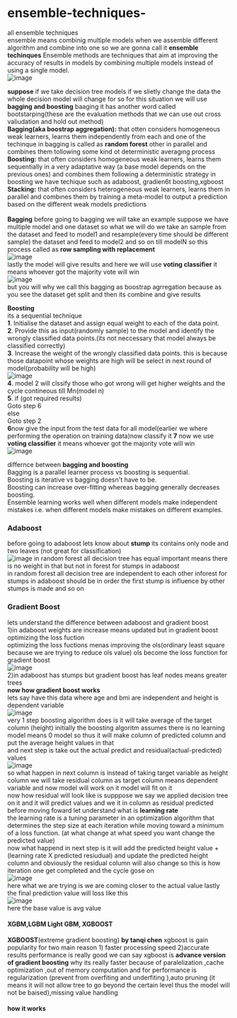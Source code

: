 # ensemble-techniques-
all  ensemble techniques  <br />
ensemble means combinig multiple models when we assemble different algorithm and combine into one so we are gonna call it **ensemble techinques** Ensemble methods are techniques that aim at improving the accuracy of results in models by combining multiple models instead of using a single model.<br />
![image](https://user-images.githubusercontent.com/79073189/204076770-c44c517b-e59f-41e7-9b2c-fd8dbac2a8ed.png)

**suppose** if we take decision tree models if we slietly change the data the whole decision model will change for so for this situation we will use **bagging and boosting** baaging it has another word called bootstarping(these are the evaluation methods that we can use out cross valiudation and hold out method)<br />
**Bagging(aka boostrap aggregation):** that otten considers homogeneous weak learners, learns them independently from each and one of the techinque in bagging is called as **random forest**
other in parallel and combines them tollowing some kind ot deterministic averagıng process <br />
**Boosting:** that often considers homogeneous weak learners, learns them sequentially in a very
adaptative way (a base model depends on the previous ones) and combines them following a
deterministic strategy in boosting we have techique such as adaboost, gradien6t boosting,xgboost<br />
**Stacking:** that often considers heterogeneous weak learners, learns them in parallel and combınes
them by training a meta-model to output a prediction based on the different weak models predictions <br /> <br />
**Bagging**
before going to bagging we will take an example suppose we have multiple model and one dataset so what we will do we take an sample from the dataset and feed to model1 and resample(every time should be different sample) the dataset and feed to model2 and so on till modelN so this process called as **row sampling with replacement** <br />
![image](https://user-images.githubusercontent.com/79073189/200339517-f12732b4-c746-4877-8fa3-19803737abb8.png) <br />
lastly the model will give results and here we will use **voting classifier** it means whoever got the majority vote will win <br />
![image](https://user-images.githubusercontent.com/79073189/200340459-48515b5a-00d1-47a3-8fcc-acea145d35c4.png) <br />
but you will why we  call this bagging as boostrap agrregation because as you see the dataset get split and then its combine and give results <br />

**Boosting** <br />
its a sequential technique <br />
**1**. Initialise the dataset and assign equal weight to each of the data point.<br />
**2**. Provide this as input(randomly sample) to the model and identify the wrongly classified data points.(its not neccessary that model always be classified correctly)<br />
**3**. Increase the weight of the wrongly classified data points. this is because those datapoint whose weights are high will be select in next round of model(probability will be high)<br />
![image](https://user-images.githubusercontent.com/79073189/201016905-9c5efc7c-f9a0-461f-9f1a-a88bf468e7d6.png)<br />
**4**. model 2 will clssify those who got wrong will get higher weights and the cycle contineous till Mn(model n)<br />
**5**. if (got required results) <br />
  Goto step 6 <br />
else <br />
  Goto step 2 <br />
**6**now give the input from the test data for all model(earlier we where performing the operation on training data)now classify it 
**7** now we use  **voting classifier** it means whoever got the majority vote will win <br />
![image](https://user-images.githubusercontent.com/79073189/201019881-97223c25-7174-4d77-b484-f647e46f212b.png)

differnce between **bagging and boosting** <br />
Bagging is a parallel learner process vs boosting is sequential.<br />
Boosting is iterative vs bagging doesn't have to be.<br />
Boosting can increase over-fitting whereas bagging generally decreases boosting.<br />
Ensemble learning works well when different models make independent mistakes i.e. when different models make mistakes on different examples.<br />
### Adaboost
before going to adaboost lets know about **stump** its contains only node and two leaves (not great for classification) <br />
![image](https://user-images.githubusercontent.com/79073189/201112195-0dd82b7f-a800-43eb-b91d-9bb01e5a5467.png)
in random forest all decision tree has equal important means there is no weight in that but not in forest for stumps in adaboost  <br />
in random forest all decision tree are independent to each other inforest for stumps in adaboost should be in order the first stump is influence by other stumps is made and so on
### Gradient Boost <br />
lets understand the difference between adaboost and gradient boost  <br />
1)in adaboost weights are increase means updated but in gradient boost optimizing the loss fuction <br />
optimizing the loss fuctions menas improving the ols(ordinary least square because we are trying to reduce ols value) ols become the loss function for gradient boost  <br />
![image](https://user-images.githubusercontent.com/79073189/201259498-09604140-9f62-441a-b8f3-57a95205e84b.png) <br />
2)in adaboost has stumps but gradient boost has leaf nodes means greater trees <br />
**now how gradient boost works** <br />
lets say have this data where age and bmi are independent and height is dependent variable <br />
![image](https://user-images.githubusercontent.com/79073189/201259862-99ddf90c-0f81-4246-9bc2-2bd6524eda94.png) <br />
very 1 step boosting algorithm does is it will take average of the target column (height) initially the boosting algoritm assumes there is no learning model means 0 model so thus it will make column of predicted column and put the average height values in that <br />
and next step is take out the actual predict and residual(actual-predicted) values <br />
![image](https://user-images.githubusercontent.com/79073189/201260659-e28da893-c47d-436d-a829-91b330f0d94e.png) <br />
so what happen in next column is instead of taking target variable as height  column we will take residual column as target column means dependent variable and now model will work on it model will fit on it <br />
now how residual will look like is supppose we say we applied decision tree on it and it will predict values and we it in column as residual predicted  <br />
before moving foward let understand what is **learning rate** <br /> 
 the learning rate is a tuning parameter in an optimization algorithm that determines the step size at each iteration while moving toward a minimum of a loss function. (at what change at what speed you want change the predicted value)<br />
 now what happend in next step is it will add the predicted height value + (learning rate X predicted resiudual) and update the predicted height column  and obviously the residual column will also change so this is how iteration one get completed and the cycle gose on   <br />
 ![image](https://user-images.githubusercontent.com/79073189/201262636-d08769bd-dfde-489f-9904-a9894f620d9f.png) <br /> 
here what we are trying is we are coming closer to the actual value
lastly the final prediction value will loss like this <br /> 
![image](https://user-images.githubusercontent.com/79073189/201263080-904959e8-408b-49a9-9c7e-e6af227660ea.png) <br /> 
here the base value is avg value
#### XGBM,LGBM Light GBM, XGBOOST
**XGBOOST**(extreme gradient boosting) **by tanqi chen**
xgboost is gain popularity for two main reason 1) faster processing  speed 2)accurate results performance is really good 
we can say xgboost is **advance version of gradient boosting**
why its really faster because of paralelization ,cache optimization ,out of memory computation and for performance is regularization (prevent from  overfiting and underfiting ),auto pruning (it means it will not allow tree to go beyond the certain level thus the model will not be baised),missing value handling 
#### how it works 

